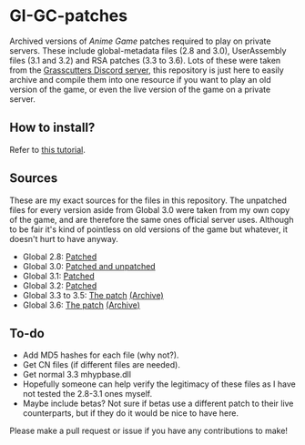 # GI-GC-patches
Archived versions of *Anime Game* patches required to play on private servers. These include global-metadata files (2.8 and 3.0), UserAssembly files (3.1 and 3.2) and RSA patches (3.3 to 3.6). Lots of these were taken from the [Grasscutters Discord server](https://discord.gg/grasscutter), this repository is just here to easily archive and compile them into one resource if you want to play an old version of the game, or even the live version of the game on a private server.

## How to install?
Refer to [this tutorial](TUTORIAL.md).

## Sources
These are my exact sources for the files in this repository. The unpatched files for every version aside from Global 3.0 were taken from my own copy of the game, and are therefore the same ones official server uses. Although to be fair it's kind of pointless on old versions of the game but whatever, it doesn't hurt to have anyway.

* Global 2.8: [Patched](https://discord.com/channels/965284035985305680/969297345240006736/996728837838741514)
* Global 3.0: [Patched and unpatched](https://discord.com/channels/965284035985305680/969297345240006736/1014278094204436561)
* Global 3.1: [Patched](https://discord.com/channels/965284035985305680/969297345240006736/1024342034716295269)
* Global 3.2: [Patched](https://discord.com/channels/965284035985305680/969297345240006736/1037131564833837091)
* Global 3.3 to 3.5: [The patch](https://github.com/34736384/RSAPatch/tree/b37ca12cbc49681a3a07c9c73dcd459f9ba783fa) [(Archive)](https://web.archive.org/web/20221220151708/https://github.com/34736384/RSAPatch)
* Global 3.6: [The patch](https://github.com/34736384/RSAPatch) [(Archive)](https://web.archive.org/web/20230331065342/https://github.com/34736384/RSAPatch)


## To-do
* Add MD5 hashes for each file (why not?).
* Get CN files (if different files are needed).
* Get normal 3.3 mhypbase.dll
* Hopefully someone can help verify the legitimacy of these files as I have not tested the 2.8-3.1 ones myself.
* Maybe include betas? Not sure if betas use a different patch to their live counterparts, but if they do it would be nice to have here.

Please make a pull request or issue if you have any contributions to make!